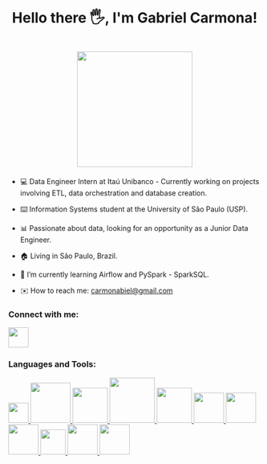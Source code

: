 <h1 align="center">Hello there 🖐️, I'm Gabriel Carmona!</h1>

<h1 align="center"><img src="https://camo.githubusercontent.com/208f28ffe418c4f346881fbc583376fdcada6b4137ba38b0aa095ee7e8c29ca4/68747470733a2f2f312e62702e626c6f6773706f742e636f6d2f2d3641594f6c4b4952416e732f5759695a386c47664943492f414141414141414142546b2f6336667a71316d583237347a365036657145386f5969706754536c6c48654a3441434c63424741732f73313630302f70726f6772616d616e646f2e676966" width="230px"></h1>


- 💻 Data Engineer Intern at Itaú Unibanco - Currently working on projects involving ETL, data orchestration and database creation.

- ⌨️ Information Systems student at the University of São Paulo (USP).
  
- 📊 Passionate about data, looking for an opportunity as a Junior Data Engineer. 

- 🏠 Living in São Paulo, Brazil.

- 🌱 I’m currently learning Airflow and PySpark - SparkSQL.
  
- ✉️ How to reach me: carmonabiel@gmail.com

### Connect with me:
<a href="https://www.linkedin.com/in/gabrielcarmonaa/">
  <img src="https://cdn.jsdelivr.net/gh/devicons/devicon/icons/linkedin/linkedin-original.svg" width="40px"/>
</a>

### Languages and Tools:
<a href="https://www.python.org/about/">
  <img src= "https://s3.dualstack.us-east-2.amazonaws.com/pythondotorg-assets/media/community/logos/python-logo-only.png" width="40px"/>
</a>

<a href="https://pandas.pydata.org/">
  <img src= "https://pandas.pydata.org/static/img/pandas_white.svg" width="80px"/>
</a>

<a href="https://spark.apache.org/docs/latest/api/python/index.html">
  <img src= "https://spark.apache.org/docs/latest/api/python/_static/spark-logo-reverse.png" width="70px"/>
</a>

<a href="https://airflow.apache.org/">
  <img src= "https://upload.wikimedia.org/wikipedia/commons/thumb/d/de/AirflowLogo.png/1200px-AirflowLogo.png" width="90px"/>
</a>

<a href="https://support.sas.com/en/software/enterprise-guide-support.html">
  <img src= "https://www.sas.com/en/news/media-gallery/all-images/sas-logo-blue.transform/width319/image.1685459921715.png" width="70px"/>
</a>

<a href="https://www.mysql.com">
  <img src="https://cdn.jsdelivr.net/gh/devicons/devicon/icons/mysql/mysql-original-wordmark.svg" width="60px"/>
</a>

<a href="https://www.microsoft.com/pt-br/sql-server">
  <img src="https://e1it.com.br/uploads/img/produtos/8/cb020d186c2fbe5f3c7c26960f990dde.png" width="60px"/>
</a>

<a href="https://aws.amazon.com/pt/">
  <img src="https://www.sophos.com/sites/default/files/2022-02/aws-logo-white-orange.png" width="60px"/>
</a>

<a href="https://cloud.google.com/bigquery?hl=pt-br">
  <img src="https://www.vectorlogo.zone/logos/google_bigquery/google_bigquery-icon.svg" width="50px"/>
</a>

<a href="https://cloud.google.com/looker-studio?hl=pt-br">
  <img src="https://kondado.io/assets/images/visualization_lookerstudio.png" width="60px"/>
</a>

<a href="https://www.gstatic.com/analytics-suite/header/suite/v2/ic_analytics.svg">
  <img src="https://logodownload.org/wp-content/uploads/2018/03/google-analytics-logo-1.png" width="60px"/>
</a>



